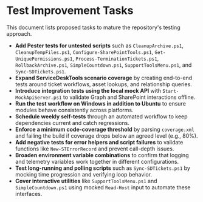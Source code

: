 # Test Improvement Tasks

This document lists proposed tasks to mature the repository's testing approach.

- **Add Pester tests for untested scripts** such as `CleanupArchive.ps1`, `CleanupTempFiles.ps1`, `Configure-SharePointTools.ps1`, `Get-UniquePermissions.ps1`, `Process-TerminationTickets.ps1`, `RollbackArchive.ps1`, `SimpleCountdown.ps1`, `SupportToolsMenu.ps1`, and `Sync-SDTickets.ps1`.
- **Expand ServiceDeskTools scenario coverage** by creating end-to-end tests around ticket workflows, asset lookups, and relationship queries.
- **Introduce integration tests using the local mock API** with `Start-MockApiServer.ps1` to validate Graph and SharePoint interactions offline.
- **Run the test workflow on Windows in addition to Ubuntu** to ensure modules behave consistently across platforms.
- **Schedule weekly self-tests** through an automated workflow to keep dependencies current and catch regressions.
- **Enforce a minimum code-coverage threshold** by parsing `coverage.xml` and failing the build if coverage drops below an agreed level (e.g., 80%).
- **Add negative tests for error helpers and script failures** to validate functions like `New-STErrorRecord` and prevent call-depth issues.
- **Broaden environment variable combinations** to confirm that logging and telemetry variables work together in different configurations.
- **Test long-running and polling scripts** such as `Sync-SDTickets.ps1` by mocking time progression and verifying loop behavior.
- **Cover interactive utilities** like `SupportToolsMenu.ps1` and `SimpleCountdown.ps1` using mocked `Read-Host` input to automate these interfaces.
